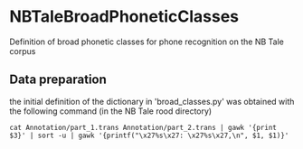# NBTaleBroadPhoneticClasses
Definition of broad phonetic classes for phone recognition on the NB Tale corpus

## Data preparation
the initial definition of the dictionary in 'broad_classes.py' was obtained with the following command (in the NB Tale rood directory)
```
cat Annotation/part_1.trans Annotation/part_2.trans | gawk '{print $3}' | sort -u | gawk '{printf("\x27%s\x27: \x27%s\x27,\n", $1, $1)}'
```
